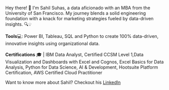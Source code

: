 Hey there! 👋 I'm Sahil Suhas, a data aficionado with an MBA from the University of San Francisco. My journey blends a solid engineering foundation with a knack for marketing strategies fueled by data-driven insights. 🔍💡

<strong>Tools</strong>💻: Power BI, Tableau, SQL and Python to create 100% data-driven, innovative insights using organizational data.
<br><br>
<strong>Certifications</strong> 🎓 | IBM Data Analyst, Certified CCSM Level 1,Data Visualization and Dashboards with Excel and Cognos, Excel Basics for Data Analysis, Python for Data Science, AI & Development, Hootsuite Platform Certification, AWS Certified Cloud Practitioner

Want to know more about Sahil? Checkout his <a href="https://www.linkedin.com/in/sahil-suhas/">LinkedIn</a>
